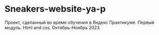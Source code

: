# Sneakers-website-ya-p
Проект, сделанный во время обучения в Яндекс Практикуме. Первый модуль. Html and css. Октябрь-Ноябрь 2023.
